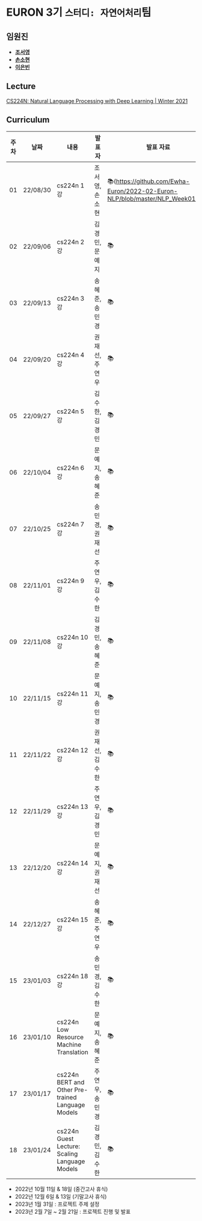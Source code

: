 # EURON 3기 `스터디: 자연어처리`팀

## 임원진
- **[조서영](https://github.com/stellajo99)**
- **[손소현](https://github.com/sonso1598)**
- **[이은빈](https://github.com/binable43)**


## Lecture
[CS224N: Natural Language Processing with Deep Learning | Winter 2021](https://www.youtube.com/watch?v=rmVRLeJRkl4&list=PLoROMvodv4rOSH4v6133s9LFPRHjEmbmJ)


## Curriculum

| 주차 | 날짜 | 내용 | 발표자 | 발표 자료|
|---|---|---|---|---|
|01|22/08/30|cs224n 1강|조서영, 손소현|📚(https://github.com/Ewha-Euron/2022-02-Euron-NLP/blob/master/NLP_Week01.pdf)|
|02|22/09/06|cs224n 2강|김경민, 문예지|📚|
|03|22/09/13|cs224n 3강|송혜준, 송민경|📚|
|04|22/09/20|cs224n 4강|권재선, 주연우|📚|
|05|22/09/27|cs224n 5강|김수한, 김경민|📚|
|06|22/10/04|cs224n 6강|문예지, 송혜준|📚|
|07|22/10/25|cs224n 7강|송민경, 권재선|📚|
|08|22/11/01|cs224n 9강|주연우, 김수한|📚|
|09|22/11/08|cs224n 10강|김경민, 송혜준|📚|
|10|22/11/15|cs224n 11강|문예지, 송민경|📚|
|11|22/11/22|cs224n 12강|권재선, 김수한|📚|
|12|22/11/29|cs224n 13강|주연우, 김경민|📚|
|13|22/12/20|cs224n 14강|문예지, 권재선|📚|
|14|22/12/27|cs224n 15강|송혜준, 주연우|📚|
|15|23/01/03|cs224n 18강|송민경, 김수한|📚|
|16|23/01/10|cs224n Low Resource Machine Translation|문예지, 송혜준|📚|
|17|23/01/17|cs224n BERT and Other Pre-trained Language Models|주연우, 송민경|📚|
|18|23/01/24|cs224n Guest Lecture: Scaling Language Models|김경민, 김수한|📚|


* 2022년 10월 11일 & 18일 (중간고사 휴식)
* 2022년 12월 6일 & 13일 (기말고사 휴식)
* 2023년 1월 31일 : 프로젝트 주제 설정 
* 2023년 2월 7일 ~ 2월 21일 : 프로젝트 진행 및 발표 


